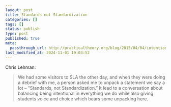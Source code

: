 ```yaml
---
layout: post
title: Standards not Standardization
categories: []
tags: []
status: publish
type: post
published: true
meta:
  passthrough_url: http://practicaltheory.org/blog/2015/04/04/intentionality-and-serendipity/
last_modified_at: 2024-11-01 19:03:52
---
```


Chris Lehman:


>We had some visitors to SLA the other day, and when they were doing a debrief with me, a person asked me to unpack a statement we say a lot – “Standards, not Standardization.” It lead to a conversation about balancing being intentional in everything we do while also giving students voice and choice which bears some unpacking here.
